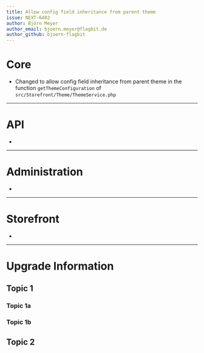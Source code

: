 ```yaml
---
title: Allow config field inheritance from parent theme
issue: NEXT-6402
author: Björn Meyer
author_email: bjoern.meyer@flagbit.de 
author_github: bjoern-flagbit
---
```

# Core
*  Changed to allow config field inheritance from parent theme in the function `getThemeConfiguration` of `src/Storefront/Theme/ThemeService.php`
___
# API
*  
___
# Administration
*  
___
# Storefront
*  
___
# Upgrade Information
## Topic 1
### Topic 1a
### Topic 1b
## Topic 2
